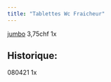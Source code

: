 ```yaml
---
title: "Tablettes Wc Fraicheur"
---
```


[jumbo](notes/utilisateurs/fournisseurs/jumbo.md) 3,75chf 1x 

## Historique:
080421 1x
